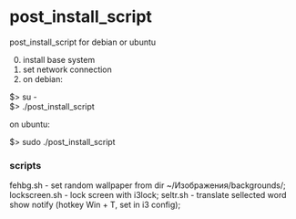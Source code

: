 # post_install_script
post_install_script for debian or ubuntu

0) install base system
1) set network connection
2) on debian:

  $>  su -  
  $>  ./post_install_script
  
  on ubuntu:
  
  $> sudo ./post_install_script


### scripts ###
fehbg.sh - set random wallpaper from dir ~/Изображения/backgrounds/;
lockscreen.sh - lock screen with i3lock;
seltr.sh - translate sellected word show notify (hotkey Win + T, set in i3 config);

